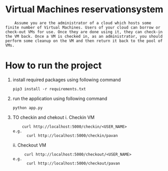 # Virtual Machines reservationsystem
        
        Assume you are the administrator of a cloud which hosts some finite number of Virtual Machines. Users of your cloud can borrow or check-out VMs for use. Once they are done using it, they can check-in the VM back. Once a VM is checked in, as an administrator, you should perform some cleanup on the VM and then return it back to the pool of VMs.

 # How to run the project 

  1. install required packages using following command 
  
     ``` pip3 install -r requirements.txt ```
     
  2. run the application using following command
  
     ``` python app.py ```
     
  3. TO checkin and chekout
    i. Checkin VM 
        ```
            curl http://localhost:5000/checkin/<USER_NAME> 
        e.g.
              curl http://localhost:5000/checkin/pavan
        ```
     ii. Checkout VM
        ``` 
             curl http://localhost:5000/checkout/<USER_NAME> 
        e.g.
              curl http://localhost:5000/checkout/pavan
        ```
